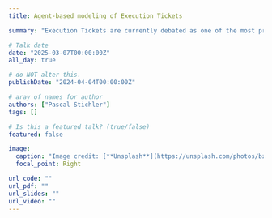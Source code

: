 ```yaml
---
title: Agent-based modeling of Execution Tickets

summary: "Execution Tickets are currently debated as one of the most promising approaches to streamline incentives at protocol level. We created a holistic overview of potential mechanism designs and implementing an agent-based model to realistically compare different mechanism designs and identify potential drawbacks early on. The agent-based modeling approach is presented together with the results. In the second part, we will guide through running the simulation in the workshop"

# Talk date
date: "2025-03-07T00:00:00Z"
all_day: true

# do NOT alter this.
publishDate: "2024-04-04T00:00:00Z"

# aray of names for author
authors: ["Pascal Stichler"]
tags: []

# Is this a featured talk? (true/false)
featured: false

image:
  caption: "Image credit: [**Unsplash**](https://unsplash.com/photos/bzdhc5b3Bxs)"
  focal_point: Right

url_code: ""
url_pdf: ""
url_slides: ""
url_video: ""
---
```


